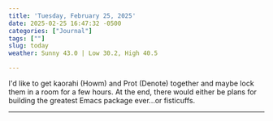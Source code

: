 ```yaml
---
title: 'Tuesday, February 25, 2025'
date: 2025-02-25 16:47:32 -0500
categories: ["Journal"]
tags: [""]
slug: today
weather: Sunny 43.0 | Low 30.2, High 40.5

---
```


I'd like to get kaorahi (Howm) and Prot (Denote) together and maybe lock them in a room for a few hours. At the end, there would either be plans for building the greatest Emacs package ever...or fisticuffs. 

----

